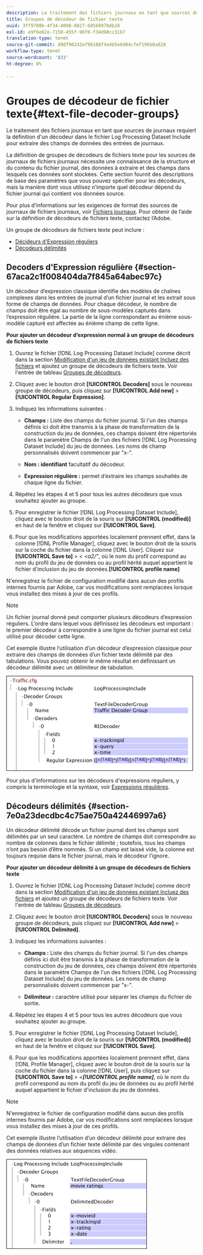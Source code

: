 ```yaml
---
description: Le traitement des fichiers journaux en tant que sources de journaux requiert la définition d'un décodeur dans le fichier Log Processing Dataset Include pour extraire des champs de données des entrées de journaux.
title: Groupes de décodeur de fichier texte
uuid: 3ff9700b-4f34-4098-8827-6856897bdb28
exl-id: e9f6e02e-7150-455f-96f0-f34d98cc31b7
translation-type: tm+mt
source-git-commit: d9df90242ef96188f4e4b5e6d04cfef196b0a628
workflow-type: tm+mt
source-wordcount: '833'
ht-degree: 0%

---
```


# Groupes de décodeur de fichier texte{#text-file-decoder-groups}

Le traitement des fichiers journaux en tant que sources de journaux requiert la définition d&#39;un décodeur dans le fichier Log Processing Dataset Include pour extraire des champs de données des entrées de journaux.

La définition de groupes de décodeurs de fichiers texte pour les sources de journaux de fichiers journaux nécessite une connaissance de la structure et du contenu du fichier journal, des données à extraire et des champs dans lesquels ces données sont stockées. Cette section fournit des descriptions de base des paramètres que vous pouvez spécifier pour les décodeurs, mais la manière dont vous utilisez n’importe quel décodeur dépend du fichier journal qui contient vos données source.

Pour plus d’informations sur les exigences de format des sources de journaux de fichiers journaux, voir [Fichiers journaux](../../../../../home/c-dataset-const-proc/c-log-proc-config-file/c-log-sources.md#concept-3d4fb817c057447d90f166b1183b461e). Pour obtenir de l’aide sur la définition de décodeurs de fichiers texte, contactez l’Adobe.

Un groupe de décodeurs de fichiers texte peut inclure :

* [Décideurs d&#39;Expression réguliers](../../../../../home/c-dataset-const-proc/c-dataset-inc-files/c-types-dataset-inc-files/c-log-proc-dataset-inc-files/c-text-file-dec-groups.md#section-67aca2c1f008404da7f845a64abec97c)
* [Décodeurs délimités](../../../../../home/c-dataset-const-proc/c-dataset-inc-files/c-types-dataset-inc-files/c-log-proc-dataset-inc-files/c-text-file-dec-groups.md#section-7e0a23decdbc4c75ae750a42446997a6)

## Decoders d&#39;Expression régulière {#section-67aca2c1f008404da7f845a64abec97c}

Un décodeur d’expression classique identifie des modèles de chaînes complexes dans les entrées de journal d’un fichier journal et les extrait sous forme de champs de données. Pour chaque décodeur, le nombre de champs doit être égal au nombre de sous-modèles capturés dans l’expression régulière. La partie de la ligne correspondant au énième sous-modèle capturé est affectée au énième champ de cette ligne.

**Pour ajouter un décodeur d’expression normal à un groupe de décodeurs de fichiers texte**

1. Ouvrez le fichier [!DNL Log Processing Dataset Include] comme décrit dans la section [Modification d&#39;un jeu de données existant Incluez des fichiers](../../../../../home/c-dataset-const-proc/c-dataset-inc-files/c-work-dataset-inc-files/t-edit-ex-dataset-inc-files.md#task-456c04e38ebc425fb35677a6bb6aa077) et ajoutez un groupe de décodeurs de fichiers texte. Voir l&#39;entrée de tableau [Groupes de décodeurs](../../../../../home/c-dataset-const-proc/c-dataset-inc-files/c-types-dataset-inc-files/c-log-proc-dataset-inc-files/c-log-proc-dataset-inc-files.md#concept-999475a22519432e98844622ca95b6ab).

1. Cliquez avec le bouton droit **[!UICONTROL Decoders]** sous le nouveau groupe de décodeurs, puis cliquez sur **[!UICONTROL Add new]** > **[!UICONTROL Regular Expression]**.

1. Indiquez les informations suivantes :

   * **Champs :** Liste des champs du fichier journal. Si l&#39;un des champs définis ici doit être transmis à la phase de transformation de la construction du jeu de données, ces champs doivent être répertoriés dans le paramètre Champs de l&#39;un des fichiers [!DNL Log Processing Dataset Include] du jeu de données. Les noms de champ personnalisés doivent commencer par &quot;x-&quot;.

   * **Nom : identifiant** facultatif du décodeur.
   * **Expression régulière :** permet d’extraire les champs souhaités de chaque ligne du fichier.

1. Répétez les étapes 4 et 5 pour tous les autres décodeurs que vous souhaitez ajouter au groupe.
1. Pour enregistrer le fichier [!DNL Log Processing Dataset Include], cliquez avec le bouton droit de la souris sur **[!UICONTROL (modified)]** en haut de la fenêtre et cliquez sur **[!UICONTROL Save]**.

1. Pour que les modifications apportées localement prennent effet, dans la colonne [!DNL Profile Manager], cliquez avec le bouton droit de la souris sur la coche du fichier dans la colonne [!DNL User]. Cliquez sur **[!UICONTROL Save to]** > *&lt; &lt;a2/&quot;*, où le nom du profil correspond au nom du profil du jeu de données ou au profil hérité auquel appartient le fichier d&#39;inclusion du jeu de données.**[!UICONTROL profile name]**

N&#39;enregistrez le fichier de configuration modifié dans aucun des profils internes fournis par Adobe, car vos modifications sont remplacées lorsque vous installez des mises à jour de ces profils.

>[!NOTE]
>
>Un fichier journal donné peut comporter plusieurs décodeurs d’expression réguliers. L’ordre dans lequel vous définissez les décodeurs est important : le premier décodeur à correspondre à une ligne du fichier journal est celui utilisé pour décoder cette ligne.

Cet exemple illustre l’utilisation d’un décodeur d’expression classique pour extraire des champs de données d’un fichier texte délimité par des tabulations. Vous pouvez obtenir le même résultat en définissant un décodeur délimité avec un délimiteur de tabulation.

![](assets/cfg_LogProcessingInclude_RegExpDecoder.png)

Pour plus d&#39;informations sur les décodeurs d&#39;expressions réguliers, y compris la terminologie et la syntaxe, voir [Expressions régulières](../../../../../home/c-dataset-const-proc/c-reg-exp.md#concept-070077baa419475094ef0469e92c5b9c).

## Décodeurs délimités {#section-7e0a23decdbc4c75ae750a42446997a6}

Un décodeur délimité décode un fichier journal dont les champs sont délimités par un seul caractère. Le nombre de champs doit correspondre au nombre de colonnes dans le fichier délimité ; toutefois, tous les champs n’ont pas besoin d’être nommés. Si un champ est laissé vide, la colonne est toujours requise dans le fichier journal, mais le décodeur l’ignore.

**Pour ajouter un décodeur délimité à un groupe de décodeurs de fichiers texte**

1. Ouvrez le fichier [!DNL Log Processing Dataset Include] comme décrit dans la section [Modification d&#39;un jeu de données existant Incluez des fichiers](../../../../../home/c-dataset-const-proc/c-dataset-inc-files/c-work-dataset-inc-files/t-edit-ex-dataset-inc-files.md#task-456c04e38ebc425fb35677a6bb6aa077) et ajoutez un groupe de décodeurs de fichiers texte. Voir l&#39;entrée de tableau [Groupes de décodeurs](../../../../../home/c-dataset-const-proc/c-dataset-inc-files/c-types-dataset-inc-files/c-log-proc-dataset-inc-files/c-log-proc-dataset-inc-files.md#concept-999475a22519432e98844622ca95b6ab).

1. Cliquez avec le bouton droit **[!UICONTROL Decoders]** sous le nouveau groupe de décodeurs, puis cliquez sur **[!UICONTROL Add new]** > **[!UICONTROL Delimited]**.

1. Indiquez les informations suivantes :

   * **Champs :** Liste des champs du fichier journal. Si l&#39;un des champs définis ici doit être transmis à la phase de transformation de la construction du jeu de données, ces champs doivent être répertoriés dans le paramètre Champs de l&#39;un des fichiers [!DNL Log Processing Dataset Include] du jeu de données. Les noms de champ personnalisés doivent commencer par &quot;x-&quot;.

   * **Délimiteur :** caractère utilisé pour séparer les champs du fichier de sortie.

1. Répétez les étapes 4 et 5 pour tous les autres décodeurs que vous souhaitez ajouter au groupe.
1. Pour enregistrer le fichier [!DNL Log Processing Dataset Include], cliquez avec le bouton droit de la souris sur **[!UICONTROL (modified)]** en haut de la fenêtre et cliquez sur **[!UICONTROL Save]**.

1. Pour que les modifications apportées localement prennent effet, dans [!DNL Profile Manager], cliquez avec le bouton droit de la souris sur la coche du fichier dans la colonne [!DNL User], puis cliquez sur **[!UICONTROL Save to]** > *&lt;**[!UICONTROL profile name]***, où le nom du profil correspond au nom du profil du jeu de données ou au profil hérité auquel appartient le fichier d&#39;inclusion du jeu de données.

>[!NOTE]
>
>N&#39;enregistrez le fichier de configuration modifié dans aucun des profils internes fournis par Adobe, car vos modifications sont remplacées lorsque vous installez des mises à jour de ces profils.

Cet exemple illustre l’utilisation d’un décodeur délimité pour extraire des champs de données d’un fichier texte délimité par des virgules contenant des données relatives aux séquences vidéo.

![](assets/cfg_LogProcessingInclude_DelimitedDecoder.png)
